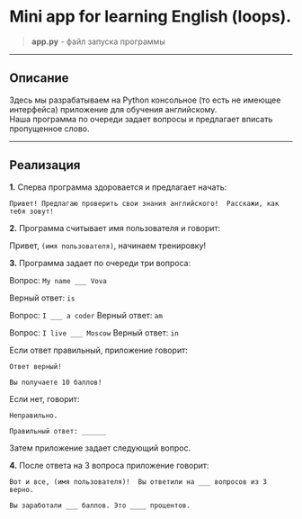 # Mini app for learning English (loops). <br>

> **app.py** - файл запуска программы <br>

---

## Описание
Здесь мы разрабатываем на Python консольное (то есть не имеющее интерфейса) приложение для обучения английскому. <br> 
Наша программа по очереди задает вопросы и предлагает вписать пропущенное слово. <br>

---

## Реализация

**1.** Сперва программа здоровается и предлагает начать:

`Привет! Предлагаю проверить свои знания английского! 
 Расскажи, как тебя зовут!`

**2.** Программа считывает имя пользователя и говорит:

Привет, `(имя пользователя)`, начинаем тренировку!

**3.** Программа задает по очереди три вопроса: 

Вопрос: `My name ___ Vova`

Верный ответ: `is`

Вопрос: `I ___ a coder`
Верный ответ: `am`

Вопрос: `I live ___ Moscow`
Верный ответ: `in`

Если ответ правильный, приложение говорит: 

`Ответ верный!` 

`Вы получаете 10 баллов!`

Если нет, говорит: 

`Неправильно.` 

`Правильный ответ: ______`

Затем приложение задает следующий вопрос.

**4.** После ответа на 3 вопроса приложение говорит:

`Вот и все, (имя пользователя)! 
 Вы ответили на ___ вопросов из 3 верно.`

`Вы заработали ___ баллов.
 Это ____ процентов.`